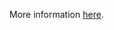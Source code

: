 More information [here](https://docs.bridgecrew.io/docs/ensure-alibaba-cloud-rds-instance-sql-collector-retention-period-should-be-greater-than-180).
